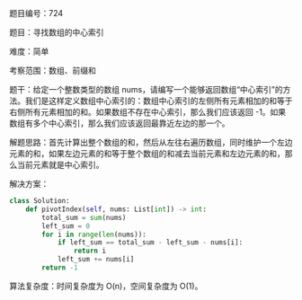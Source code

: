 题目编号：724

题目：寻找数组的中心索引

难度：简单

考察范围：数组、前缀和

题干：给定一个整数类型的数组 nums，请编写一个能够返回数组“中心索引”的方法。我们是这样定义数组中心索引的：数组中心索引的左侧所有元素相加的和等于右侧所有元素相加的和。如果数组不存在中心索引，那么我们应该返回 -1。如果数组有多个中心索引，那么我们应该返回最靠近左边的那一个。

解题思路：首先计算出整个数组的和，然后从左往右遍历数组，同时维护一个左边元素的和，如果左边元素的和等于整个数组的和减去当前元素和左边元素的和，那么当前元素就是中心索引。

解决方案：

```python
class Solution:
    def pivotIndex(self, nums: List[int]) -> int:
        total_sum = sum(nums)
        left_sum = 0
        for i in range(len(nums)):
            if left_sum == total_sum - left_sum - nums[i]:
                return i
            left_sum += nums[i]
        return -1
```

算法复杂度：时间复杂度为 O(n)，空间复杂度为 O(1)。